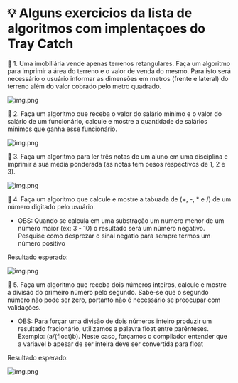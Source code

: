 # :bulb: Alguns exercicios da lista de algoritmos com implentaçoes do Tray Catch

:pushpin: 1. Uma imobiliária vende apenas terrenos retangulares. Faça um algoritmo para imprimir a
área do terreno e o valor de venda do mesmo. Para isto será necessário o usuário
informar as dimensões em metros (frente e lateral) do terreno além do valor cobrado pelo
metro quadrado.

![img.png](imagens/algoritmo01.png)

:pushpin: 2. Faça um algoritmo que receba o valor do salário mínimo e o valor do salário de um
funcionário, calcule e mostre a quantidade de salários mínimos que ganha esse
funcionário.

![img.png](imagens/algoritmo02.png)

:pushpin: 3. Faça um algoritmo para ler três notas de um aluno em uma disciplina e imprimir a sua
média ponderada (as notas tem pesos respectivos de 1, 2 e 3).

![img.png](imagens/algoritmo03.png)

:pushpin: 4. Faça um algoritmo que calcule e mostre a tabuada de (+, -, * e /) de um número
digitado pelo usuário.

- OBS: Quando se calcula em uma substração um numero menor de um número maior (ex:
  3 - 10) o resultado será um número negativo. Pesquise como desprezar o sinal negatio
  para sempre termos um número positivo

Resultado esperado:

![img.png](imagens/algoritmo04.png)

:pushpin: 5. Faça um algoritmo que receba dois números inteiros, calcule e mostre a divisão do
primeiro número pelo segundo. Sabe-se que o segundo número não pode ser zero,
portanto não é necessário se preocupar com validações.

- OBS: Para forçar uma divisão de dois números inteiro produzir um resultado fracionário,
  utilizamos a palavra float entre parênteses. Exemplo: (a/(float)b). Neste caso, forçamos o
  compilador entender que a variavel b apesar de ser inteira deve ser convertida para float

Resultado esperado:

![img.png](imagens/algoritmo05.png)